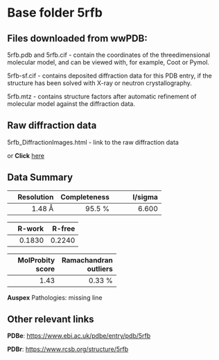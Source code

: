 # Base folder 5rfb

## Files downloaded from wwPDB:

5rfb.pdb and 5rfb.cif - contain the coordinates of the threedimensional molecular model, and can be viewed with, for example, Coot or Pymol.

5rfb-sf.cif - contains deposited diffraction data for this PDB entry, if the structure has been solved with X-ray or neutron crystallography.

5rfb.mtz - contains structure factors after automatic refinement of molecular model against the diffraction data.

## Raw diffraction data

5rfb_DiffractionImages.html - link to the raw diffraction data 

or **Click** [here](https://zenodo.org/record/3731294) 

## Data Summary
|   | Resolution | Completeness| I/sigma |
|---|-------------:|----------------:|--------------:|
|   |1.48 Å|95.5  %|<img width=50/>6.600|

|   | **R-work**| **R-free**   
|---|-------------:|----------------:|           
||  0.1830|  0.2240|

|   |**MolProbity<br>score**| **Ramachandran<br>outliers** 
|---|-------------:|----------------:|
||  1.43|  0.33 %|

**Auspex** Pathologies: missing line

 

## Other relevant links 
**PDBe**:  https://www.ebi.ac.uk/pdbe/entry/pdb/5rfb
 
**PDBr**: https://www.rcsb.org/structure/5rfb 

